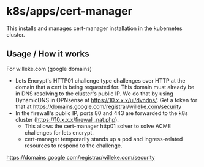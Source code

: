 # k8s/apps/cert-manager

This installs and manages cert-manager installation in the kubernetes cluster.

## Usage / How it works
For willeke.com (google domains)
-  Lets Encrypt's HTTP01 challenge type challenges over HTTP at the domain that a cert is being requested for. This domain must already be in DNS resolving to the cluster's public IP. We do that by using DynamicDNS in OPNsense at https://10.x.x.x/ui/dyndns/. Get a token for that at https://domains.google.com/registrar/willeke.com/security 
- In the firewall's public IP, ports 80 and 443 are forwarded to the k8s cluster (https://10.x.x.x/firewall_nat.php). 
  - This allows the cert-manager http01 solver to solve ACME challenges for lets encrypt.
  - cert-manager temporarily stands up a pod and ingress-related resources to respond to the challenge.





https://domains.google.com/registrar/willeke.com/security